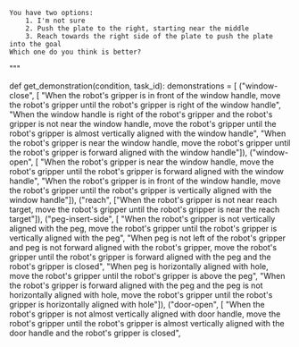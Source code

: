 
    You have two options:
        1. I'm not sure
        2. Push the plate to the right, starting near the middle
        3. Reach towards the right side of the plate to push the plate into the goal
    Which one do you think is better?
"""


def get_demonstration(condition, task_id):
    demonstrations = [
        ("window-close", [
            "When the robot's gripper is in front of the window handle, move the robot's gripper until the robot's gripper is right of the window handle",
            "When the window handle is right of the robot's gripper and the robot's gripper is not near the window handle, move the robot's gripper until the robot's gripper is almost vertically aligned with the window handle",
            "When the robot's gripper is near the window handle, move the robot's gripper until the robot's gripper is forward aligned with the window handle"]),
        ("window-open", [
            "When the robot's gripper is near the window handle, move the robot's gripper until the robot's gripper is forward aligned with the window handle",
            "When the robot's gripper is in front of the window handle, move the robot's gripper until the robot's gripper is vertically aligned with the window handle"]),
        ("reach", ["When the robot's gripper is not near reach target, move the robot's gripper until the robot's gripper is near the reach target"]),
        ("peg-insert-side", [
            "When the robot's gripper is not vertically aligned with the peg, move the robot's gripper until the robot's gripper is vertically aligned with the peg",
            "When peg is not left of the robot's gripper and peg is not forward aligned with the robot's gripper, move the robot's gripper until the robot's gripper is forward aligned with the peg and the robot's gripper is closed",
            "When peg is horizontally aligned with hole, move the robot's gripper until the robot's gripper is above the peg",
            "When the robot's gripper is forward aligned with the peg and the peg is not horizontally aligned with hole, move the robot's gripper until the robot's gripper is horizontally aligned with hole"]),
        ("door-open", [
            "When the robot's gripper is not almost vertically aligned with door handle, move the robot's gripper until the robot's gripper is almost vertically aligned with the door handle and the robot's gripper is closed",
            